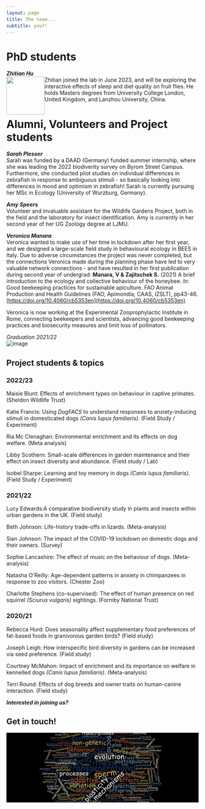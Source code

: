 ```yaml
---
layout: page
title: The team...
subtitle: you?!
---
```


# PhD students

***Zhitian Hu***  
<img align="left" width="100" height="100" src="https://github.com/SusZaj/ZajitschekLab/blob/master/img/ZhitianPhoto.png">
Zhitian joined the lab in June 2023, and will be exploring the interactive effects of sleep and diet quality on fruit flies. He holds Masters degrees from University College London, United Kingdom, and Lanzhou University, China. 
   
# Alumni, Volunteers and Project students

***Sarah Plesser***  
Sarah was funded by a DAAD (Germany) funded summer internship, where she was leading the 2022 biodiverity survey on Byrom Street Campus. Furthermore, she conducted pilot studies on individual differences in zebrafish in response to ambiguous stimuli - so basically looking into differences in mood and optimism in zebrafish!
Sarah is currently pursuing her MSc in Ecology (University of Wurzburg, Germany).

***Amy Speers***  
Volunteer and invaluable assistant for the Wildlife Gardens Project, both in the field and the laboratory for insect identification. Amy is currently in her second year of her UG Zoology degree at LJMU.

***Veronica Manara***  
Veronica wanted to make use of her time in lockdown after her first year, and we designed a large-scale field study in behavioural ecology in BEES in Italy. Due to adverse circumstances the project was never completed, but the connections Veronica made during the planning phase have led to  very valuable network connections - and have resulted in her first publication during second year of undergrad: **Manara, V & Zajitschek S.** (2021)  A brief introduction to the ecology and
collective behaviour of the honeybee. *In:* Good beekeeping practices for sustainable apiculture. FAO Animal Production and Health Guidelines (FAO, Apimondia, CAAS, IZSLT), pp43-46. [https://doi.org/10.4060/cb5353en](https://doi.org/10.4060/cb5353en)  
   
Veronica is now working at the Experimental Zooprophylactic Institute in Rome, connecting beekeepers and scientists, advancing good beekeeping practices and biosecurity measures and limit loss of pollinators. 

*Graduation 2021/22*       
![image](https://user-images.githubusercontent.com/40815816/202744423-3ed5d6b1-6530-44e5-8931-2c2cf21e3b4c.png)



## Project students & topics  

### 2022/23
  
Maisie Blunt: Effects of enrichment types on behaviour in captive primates. (Sheldon Wildlife Trust)

Katie Francis: Using *DogFACS* to understand responses to anxiety-inducing stimuli in domesticated dogs *(Canis lupus familiaris)*.  (Field Study / Experiment)

Ria Mc Clenaghan: Environmental enrichment and its effects on dog welfare. (Meta analysis)

Libby Scothern: Small-scale differences in garden maintenance and their effect on insect diversity and abundance. (Field study / Lab)

Isobel Sharpe: Learning and toy memory in dogs *(Canis lupus familiaris)*.  (Field Study / Experiment)


### 2021/22

Lucy Edwards:A comparative biodiversity study in plants and insects within urban gardens in the UK. (Field study)

Beth Johnson: Life-history trade-offs in lizards. (Meta-analysis)

Sian Johnson: The impact of the COVID-19 lockdown on domestic dogs and their owners. (Survey)

Sophie Lancashire: The effect of music on the behaviour of dogs. (Meta-analysis)
  
Natasha O'Reilly: Age-dependent patterns in anxiety in chimpanzees in response to zoo visitors.  (Chester Zoo)

Charlotte Stephens (co-supervised): The effect of human presence on red squirrel *(Sciurus vulgaris)* sightings. (Formby National Trust)
  


### 2020/21

Rebecca Hurd: Does seasonality affect supplementary food preferences of fat-based foods in granivorous garden birds? (Field study)

Joseph Leigh: How interspecific bird diversity in gardens can be increased via seed preference.  (Field study)
  
Courtney McMahon: Impact of enrichment and its importance on welfare in kennelled dogs *(Canis lupus familiaris)*. (Meta-analysis)
  
Terri Round: Effects of dog breeds and owner traits on human-canine interaction. (Field study)




***Interested in joining us?***

## Get in touch! 


![wordcloud](/img/wordcloud.jpg)

